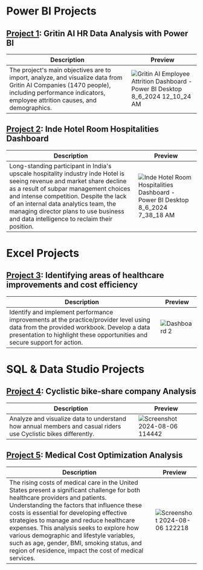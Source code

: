 # Power BI Projects

## [Project 1](https://github.com/kunle1856/Data-Analytics-Portfolio/tree/main/Power%20BI): Gritin AI HR Data Analysis with Power BI
| Description | Preview |
| ----------- | ----- |
| The project's main objectives are to import, analyze, and visualize data from Gritin AI Companies (1470 people), including performance indicators, employee attrition causes, and demographics.  | ![Gritin AI Employee Attrition Dashboard - Power BI Desktop 8_6_2024 12_10_24 AM](https://github.com/user-attachments/assets/2f56e180-7c15-4119-83d7-ebd2b9512739) |



## [Project 2](https://github.com/kunle1856/Data-Analytics-Portfolio/blob/main/Power%20BI/Inde%20Hotel%20Room%20Hospitalities%20Dashboard.pbix): Inde Hotel Room Hospitalities Dashboard

| Description | Preview |
| ----------- | ----- |
| Long-standing participant in India's upscale hospitality industry inde Hotel is seeing revenue and market share decline as a result of subpar management choices and intense competition. Despite the lack of an internal data analytics team, the managing director plans to use business and data intelligence to reclaim their position.  | ![Inde Hotel Room Hospitalities Dashboard - Power BI Desktop 8_6_2024 7_38_18 AM](https://github.com/user-attachments/assets/f4cc688f-8543-419c-a384-0e83b12b5c31)|


# Excel Projects

## [Project 3](https://github.com/kunle1856/Data-Analytics-Portfolio/tree/main/Excel): Identifying areas of healthcare improvements and cost efficiency

| Description | Preview |
| ----------- | ----- |
| Identify and implement performance improvements at the practice/provider level using data from the provided workbook. Develop a data presentation to highlight these opportunities and secure support for action.  | ![Dashboard 2](https://github.com/user-attachments/assets/78c99b5a-31fa-48b0-bf99-daf874fa456f)|


# SQL & Data Studio Projects

## [Project 4](https://github.com/kunle1856/Data-Analytics-Portfolio/tree/main/SQL): Cyclistic bike-share company Analysis

| Description | Preview |
| ----------- | ----- |
| Analyze and visualize data to understand how annual members and casual riders use Cyclistic bikes differently. | ![Screenshot 2024-08-06 114442](https://github.com/user-attachments/assets/801cf369-7225-4374-a97f-4efef6cbf008)|


## [Project 5](https://github.com/kunle1856/Data-Analytics-Portfolio/tree/main/SQL/Medical%20Cost%20Analysis): Medical Cost Optimization Analysis

| Description | Preview |
| ----------- | ----- |
| The rising costs of medical care in the United States present a significant challenge for both healthcare providers and patients. Understanding the factors that influence these costs is essential for developing effective strategies to manage and reduce healthcare expenses. This analysis seeks to explore how various demographic and lifestyle variables, such as age, gender, BMI, smoking status, and region of residence, impact the cost of medical services. | ![Screenshot 2024-08-06 122218](https://github.com/user-attachments/assets/946edf42-ec11-43c9-a81c-d7cc5cc11711)|









